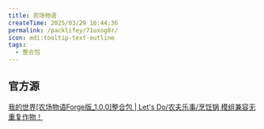 ```yaml
---
title: 农场物语
createTime: 2025/03/29 16:44:36
permalink: /packlifey/71uxog8r/
icon: mdi:tooltip-text-outline
tags:
  - 整合包
---
```


## 官方源
[我的世界[农场物语Forge版_1.0.0]整合包 | Let's Do/农夫乐事/烹饪锅 模组兼容无重复作物！](https://www.bilibili.com/video/BV1hBQyYjEjy/)